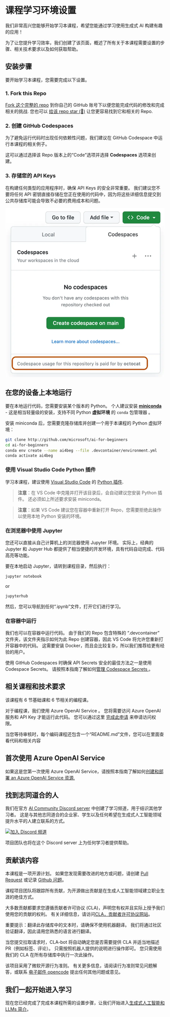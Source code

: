 # 课程学习环境设置

我们非常高兴您能够开始学习本课程，希望您能通过学习使用生成式 AI 构建有趣的应用！

为了让您提升学习效率，我们创建了该页面，概述了所有关于本课程需要设置的步骤、相关技术要求以及如何获取帮助。

## 安装步骤

要开始学习本课程，您需要完成以下设置。

### 1. Fork this Repo

[Fork 这个完整的 repo](https://github.com/microsoft/generative-ai-for-beginners/fork) 到你自己的 GitHub 账号下以便您能完成代码的修改和完成相关的挑战. 您也可以 [给该 repo star (🌟)](https://docs.github.com/en/get-started/exploring-projects-on-github/saving-repositories-with-stars) 让您更容易找到它和相关的 Repo.

### 2. 创建 GitHub Codespaces

为了避免运行代码时出现任何依赖性问题，我们建议在 GitHub Codespace 中运行本课程的相关例子。

这可以通过选择该 Repo 版本上的“Code”选项并选择 **Codespaces** 选项来创建。

### 3. 存储您的 API Keys

在构建任何类型的应用程序时，确保 API Keys 的安全非常重要。 我们建议您不要将任何 API 密钥直接存储在您正在使用的代码中，因为将这些详细信息提交到公共存储库可能会导致不必要的费用成本和问题。

![Dialog showing buttons to create a codespace](../../images/who-will-pay.webp)

## 在您的设备上本地运行

要在本地运行代码，您需要安装某个版本的 Python。 个人建议安装 **[miniconda](https://conda.io/en/latest/miniconda.html)** - 这是相当轻量级的安装，支持不同 Python **虚拟环境** 的 `conda` 包管理器 。

安装 miniconda 后，您需要克隆存储库并创建一个用于本课程的 Python 虚拟环境：

```bash
git clone http://github.com/microsoft/ai-for-beginners
cd ai-for-beginners
conda env create --name ai4beg --file .devcontainer/environment.yml
conda activate ai4beg
```

### 使用 Visual Studio Code Python 插件

学习本课程，建议使用 [Visual Studio Code](http://code.visualstudio.com/?WT.mc_id=academic-77998-bethanycheum) 的 [Python 插件](https://marketplace.visualstudio.com/items?itemName=ms-python.python&WT.mc_id=academic-77998-bethanycheum).

> **注意**：在 VS Code 中克隆并打开该目录后，会自动建议您安装 Python 插件。 还必须如上所述要求安装 miniconda。

> **注意**：如果 VS Code 建议您在容器中重新打开 Repo，您需要拒绝此操作以使用本地 Python 安装的环境。

### 在浏览器中使用 Jupyter 

您还可以直接从自己计算机上的浏览器使用 Jupyter 环境。 实际上，经典的 Jupyter 和 Jupyer Hub 都提供了相当便捷的开发环境，具有代码自动完成、代码高亮等功能。

要在本地启动 Jupyter，请转到课程目录，然后执行：

```bash
jupyter notebook
```
or
```bash
jupyterhub
```
然后，您可以导航到任何“.ipynb”文件，打开它们进行学习。

### 在容器中运行

我们也可以在容器中运行代码。 由于我们的 Repo 包含特殊的 “.devcontainer” 文件夹，该文件夹指示如何为此 Repo 创建容器，因此 VS Code 将允许您重新打开容器中的代码。 这需要安装 Docker，而且会比较复杂，所以我们推荐给更有经验的用户。

使用 GitHub Codespaces 时确保 API Secrets 安全的最佳方法之一是使用 Codespace Secrets。 请按照本指南了解如何[管理 Codespace Secrets ](https://docs.github.com/en/codespaces/managing-your-codespaces/managing-secrets-for-your-codespaces)。

## 相关课程和技术要求

该课程有 6 节基础课和 6 节相关的编程课。

对于编程课，我们使用 Azure OpenAI Service 。 您将需要访问 Azure OpenAI 服务和 API Key 才能运行此代码。 您可以通过这里 [完成此申请](https://customervoice.microsoft.com/Pages/ResponsePage.aspx?id=v4j5cvGGr0GRqy180BHbR7en2Ais5pxKtso_Pz4b1_xUOFA5Qk1UWDRBMjg0WFhPMkIzTzhKQ1dWNyQlQCN0PWcu&culture=en-us&country=us) 来申请访问权限。

当您等待审核时，每个编码课程还包含一个“README.md”文件，您可以在里面查看代码和相关内容

## 首次使用 Azure OpenAI Service

如果这是您第一次使用 Azure OpenAI Service，请按照本指南了解如何[创建和部署 an Azure OpenAI Service 资源.](https://learn.microsoft.com/azure/ai-services/openai/how-to/create-resource?pivots=web-portal&WT.mc_id=academic-105485-koreyst)

## 找到志同道合的人

我们在官方 [AI Community Discord server](https://aka.ms/genai-discord) 中创建了学习频道，用于结识其他学习者。 这是与其他志同道合的企业家、学生以及任何希望在生成式人工智能领域提升水平的人建立联系的方式。

[![加入 Discord 频道](https://dcbadge.vercel.app/api/server/ByRwuEEgH4)](https://aka.ms/genai-discord)

项目团队也将在这个 Discord server 上为任何学习者提供帮助。

## 贡献该内容

本课程是一项开源计划。 如果您发现需要改进的地方或问题，请创建 [Pull Request](https://github.com/microsoft/generative-ai-for-beginners/pulls) 或记录 [Github 问题](https://github.com/microsoft/generative-ai-for-beginners/issues)。

课程项目团队将跟踪所有贡献，为开源做出贡献是在生成人工智能领域建立职业生涯的绝佳方式。

大多数贡献都要求您遵循贡献者许可协议 (CLA)，声明您有权并且实际上授予我们使用您的贡献的权利。 有关详细信息，请访问[CLA，贡献者许可协议网站](https://cla.microsoft.com)。

重要提示：翻译此存储库中的文本时，请确保不使用机器翻译。 我们将通过社区验证翻译，因此请用您熟悉的语言进行翻译。

当您提交拉取请求时，CLA-bot 将自动确定您是否需要提供 CLA 并适当地描述 PR（例如标签、评论）。 只需按照机器人提供的说明进行操作即可。 您只需使用我们的 CLA 在所有存储库中执行一次此操作。

该项目采用了微软开源行为准则。 有关更多信息，请阅读行为准则常见问题解答，或联系 [电子邮件 opencode](opencode@microsoft.com) 提出任何其他问题或意见。

## 我们一起开始进入学习

现在您已经完成了完成本课程所需的设置步骤，让我们开始进入[生成式人工智能和 LLMs 简介](../../../01-introduction-to-genai/translations/cn/README.md)。
